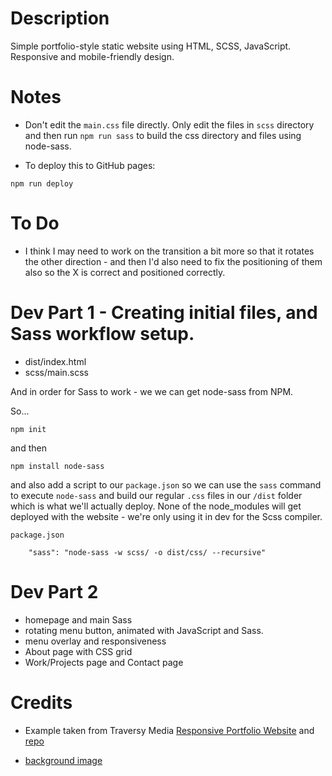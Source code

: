 # Description

Simple portfolio-style static website using HTML, SCSS, JavaScript. Responsive and mobile-friendly design.

# Notes

- Don't edit the `main.css` file directly. Only edit the files in `scss` directory and then run `npm run sass` to build the css directory and files using node-sass.

- To deploy this to GitHub pages:

```
npm run deploy
```

# To Do

- I think I may need to work on the transition a bit more so that it rotates the other direction - and then I'd also need to fix the positioning of them also so the X is correct and positioned correctly.

# Dev Part 1 - Creating initial files, and Sass workflow setup.

- dist/index.html
- scss/main.scss

And in order for Sass to work - we we can get node-sass from NPM.

So...

`npm init`

and then

`npm install node-sass`

and also add a script to our `package.json` so we can use the `sass` command to execute `node-sass` and build our regular `.css` files in our `/dist` folder which is what we'll actually deploy. None of the node_modules will get deployed with the website - we're only using it in dev for the Scss compiler.

`package.json`

```
    "sass": "node-sass -w scss/ -o dist/css/ --recursive"
```

# Dev Part 2

- homepage and main Sass
- rotating menu button, animated with JavaScript and Sass.
- menu overlay and responsiveness
- About page with CSS grid
- Work/Projects page and Contact page

# Credits

- Example taken from Traversy Media [Responsive Portfolio Website](https://www.youtube.com/playlist?list=PLillGF-RfqbYoGoCjKoMOkVznV6aSXKzU) and [repo](https://github.com/bradtraversy/modern_portfolio)

- [background image](https://www.pexels.com/photo/aerial-photo-of-mountain-surrounded-by-fog-733174/)
